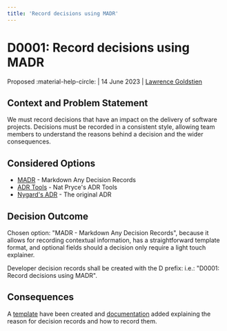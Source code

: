 ```yaml
---
title: 'Record decisions using MADR'
---
```


# D0001: Record decisions using MADR

Proposed :material-help-circle: | 14 June 2023 | [Lawrence Goldstien](https://github.com/acodeninja)

## Context and Problem Statement

We must record decisions that have an impact on the delivery of software projects. Decisions must be recorded in a 
consistent style, allowing team members to understand the reasons behind a decision and the wider consequences.

## Considered Options

* [MADR](https://adr.github.io/madr/) - Markdown Any Decision Records
* [ADR Tools](https://github.com/npryce/adr-tools) - Nat Pryce's ADR Tools
* [Nygard's ADR](https://cognitect.com/blog/2011/11/15/documenting-architecture-decisions) - The original ADR 

## Decision Outcome

Chosen option: "MADR - Markdown Any Decision Records", because it allows for recording contextual information, has a 
straightforward template format, and optional fields should a decision only require a light touch explainer.

Developer decision records shall be created with the D prefix: i.e.: "D0001: Record decisions using MADR".

## Consequences

A [template](./template.md) have been created and [documentation](./index.md) added explaining the reason for decision
records and how to record them.
